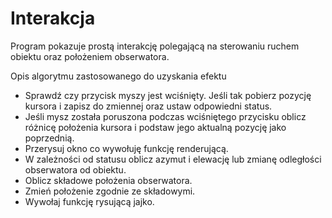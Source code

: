 # Interakcja

Program pokazuje prostą interakcję polegającą na sterowaniu ruchem obiektu oraz położeniem obserwatora.


Opis algorytmu zastosowanego do uzyskania efektu
- Sprawdź czy przycisk myszy jest wciśnięty. Jeśli tak pobierz pozycję kursora 
i zapisz do zmiennej oraz ustaw odpowiedni status.
- Jeśli mysz została poruszona podczas wciśniętego przycisku oblicz różnicę 
położenia kursora i podstaw jego aktualną pozycję jako poprzednią.
- Przerysuj okno co wywołuję funkcję renderującą.
- W zależności od statusu oblicz azymut i elewację lub zmianę odległości 
obserwatora od obiektu.
- Oblicz składowe położenia obserwatora.
- Zmień położenie zgodnie ze składowymi.
- Wywołaj funkcję rysującą jajko.
